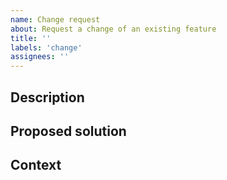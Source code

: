 ```yaml
---
name: Change request
about: Request a change of an existing feature
title: ''
labels: 'change'
assignees: ''
---
```


## Description

<!-- Add a clear and concise description of what the change is. -->
<!-- Example -->
<!-- The Web Vitals instrumentation needs to capture ... metric as well. -->

## Proposed solution

<!-- Optional -->
<!-- Add a clear and concise description of what should happen. -->
<!-- Example -->
<!-- You can use ... library to capture the additional metrics. -->

## Context

<!-- Optional -->
<!-- Add any additional context: screenshots, videos, links etc. -->
